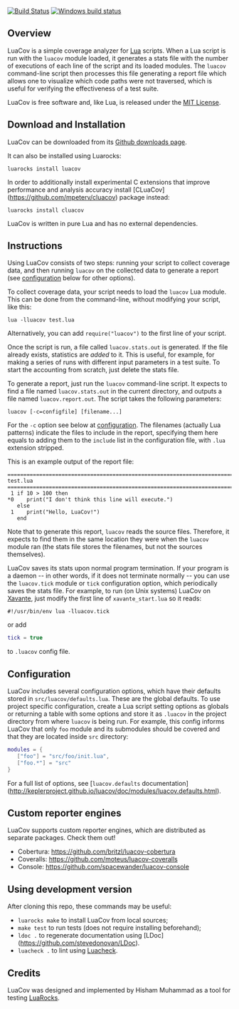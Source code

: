 [![Build Status](https://travis-ci.org/keplerproject/luacov.svg?branch=master)](https://travis-ci.org/keplerproject/luacov)
[![Windows build status](https://ci.appveyor.com/api/projects/status/dd9gk87cpkqo5s58?svg=true)](https://ci.appveyor.com/project/mpeterv/luacov)

## Overview

LuaCov is a simple coverage analyzer for [Lua](http://www.lua.org) scripts.
When a Lua script is run with the `luacov` module loaded, it generates a stats
file with the number of executions of each line of the script and its loaded
modules. The `luacov` command-line script then processes this file generating
a report file which allows one to visualize which code paths were not
traversed, which is useful for verifying the effectiveness of a test suite.

LuaCov is free software and, like Lua, is released under the [MIT
License](http://www.lua.org/license.html).

## Download and Installation

LuaCov can be downloaded from its [Github downloads
page](https://github.com/keplerproject/luacov/releases).

It can also be installed using Luarocks:

```
luarocks install luacov
```

In order to additionally install experimental C extensions that improve
performance and analysis accuracy install [CLuaCov]
(https://github.com/mpeterv/cluacov) package instead:

```
luarocks install cluacov
```

LuaCov is written in pure Lua and has no external dependencies.

## Instructions

Using LuaCov consists of two steps: running your script to collect coverage
data, and then running `luacov` on the collected data to generate a report
(see [configuration](#configuration) below for other options).

To collect coverage data, your script needs to load the `luacov` Lua module.
This can be done from the command-line, without modifying your script, like
this:

    lua -lluacov test.lua

Alternatively, you can add `require("luacov")` to the first line of your
script.

Once the script is run, a file called `luacov.stats.out` is generated. If the
file already exists, statistics are _added_ to it. This is useful, for
example, for making a series of runs with different input parameters in a test
suite. To start the accounting from scratch, just delete the stats file.

To generate a report, just run the `luacov` command-line script. It expects to
find a file named `luacov.stats.out` in the current directory, and outputs a
file named `luacov.report.out`. The script takes the following parameters:

    luacov [-c=configfile] [filename...]

For the `-c` option see below at [configuration](#configuration). The filenames
(actually Lua patterns) indicate the files to include in the report, specifying
them here equals to adding them to the `include` list in the configuration
file, with `.lua` extension stripped.

This is an example output of the report file:

```
==============================================================================
test.lua
==============================================================================
 1 if 10 > 100 then
*0    print("I don't think this line will execute.")
   else
 1    print("Hello, LuaCov!")
   end
```

Note that to generate this report, `luacov` reads the source files. Therefore,
it expects to find them in the same location they were when the `luacov`
module ran (the stats file stores the filenames, but not the sources
themselves).

LuaCov saves its stats upon normal program termination. If your program is a
daemon -- in other words, if it does not terminate normally -- you can use the
`luacov.tick` module or `tick` configuration option, which periodically saves
the stats file. For example, to run (on Unix systems) LuaCov on
[Xavante](http://keplerproject.github.io/xavante/), just modify the first line
of `xavante_start.lua` so it reads:

```
#!/usr/bin/env lua -lluacov.tick
```

or add

```lua
tick = true
```

to `.luacov` config file.


## Configuration

LuaCov includes several configuration options, which have their defaults
stored in `src/luacov/defaults.lua`. These are the global defaults. To use
project specific configuration, create a Lua script setting options as globals
or returning a table with some options and store it as `.luacov` in the project
directory from where `luacov` is being run. For example, this config informs
LuaCov that only `foo` module and its submodules should be covered and that
they are located inside `src` directory:

```lua
modules = {
   ["foo"] = "src/foo/init.lua",
   ["foo.*"] = "src"
}
```

For a full list of options, see
[`luacov.defaults` documentation]
(http://keplerproject.github.io/luacov/doc/modules/luacov.defaults.html).

## Custom reporter engines

LuaCov supports custom reporter engines, which are distributed as separate
packages. Check them out!

* Cobertura: https://github.com/britzl/luacov-cobertura
* Coveralls: https://github.com/moteus/luacov-coveralls
* Console:   https://github.com/spacewander/luacov-console

## Using development version

After cloning this repo, these commands may be useful:

* `luarocks make` to install LuaCov from local sources;
* `make test` to run tests (does not require installing beforehand);
* `ldoc .` to regenerate documentation using [LDoc]
  (https://github.com/stevedonovan/LDoc).
* `luacheck .` to lint using [Luacheck](https://github.com/mpeterv/luacheck).

## Credits

LuaCov was designed and implemented by Hisham Muhammad as a tool for testing
[LuaRocks](https://luarocks.org/).
